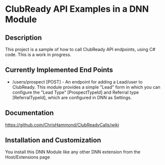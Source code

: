 ﻿ClubReady API Examples in a DNN Module
==========

Description
-----------
This project is a sample of how to call ClubReady API endpoints, using C# code. This is a work in progress. 

Currently Implemented End Points
------------------------------
* /users/prospect [POST] - An endpoint for adding a Lead/user to ClubReady. This module provides a simple "Lead" form in which you can configure the "Lead Type" [ProspectTypeId] and Referral type [ReferralTypeId], which are configured in DNN as Settings.

Documentation 
------------------------------
https://github.com/ChrisHammond/ClubReadyCalls/wiki



Installation and Customization
------------------------------
You install this DNN Module like any other DNN extension from the Host/Extensions page 

